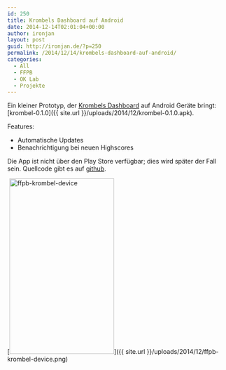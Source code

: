 ```yaml
---
id: 250
title: Krombels Dashboard auf Android
date: 2014-12-14T02:01:04+00:00
author: ironjan
layout: post
guid: http://ironjan.de/?p=250
permalink: /2014/12/14/krombels-dashboard-auf-android/
categories:
  - All
  - FFPB
  - OK Lab
  - Projekte
---
```

Ein kleiner Prototyp, der [Krombels Dashboard](http://dashing.krombel.de/stats "Krombels Dashboard") auf Android Geräte bringt: [krombel-0.1.0]({{ site.url }}/uploads/2014/12/krombel-0.1.0.apk).

Features:

  * Automatische Updates
  * Benachrichtigung bei neuen Highscores

Die App ist nicht über den Play Store verfügbar; dies wird später der Fall sein. Quellcode gibt es auf [github](https://github.com/codeforpb/ffpb-apps "github Projekte Sammlung").

[<img class="alignnone size-medium wp-image-261" src="http://ironjan.de/wp-content/uploads/2014/12/ffpb-krombel-device-239x400.png" alt="ffpb-krombel-device" width="239" height="400" srcset="http://ironjan.de/wp-content/uploads/2014/12/ffpb-krombel-device-239x400.png 239w, http://ironjan.de/wp-content/uploads/2014/12/ffpb-krombel-device-119x200.png 119w, http://ironjan.de/wp-content/uploads/2014/12/ffpb-krombel-device-613x1024.png 613w, http://ironjan.de/wp-content/uploads/2014/12/ffpb-krombel-device-624x1041.png 624w, http://ironjan.de/wp-content/uploads/2014/12/ffpb-krombel-device.png 1195w" sizes="(max-width: 239px) 100vw, 239px" />]({{ site.url }}/uploads/2014/12/ffpb-krombel-device.png)